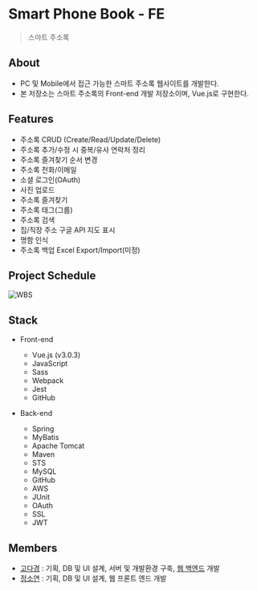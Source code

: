 # Smart Phone Book - FE

> 스마트 주소록

## About
- PC 및 Mobile에서 접근 가능한 스마트 주소록 웹사이트를 개발한다.
- 본 저장소는 스마트 주소록의 Front-end 개발 저장소이며, Vue.js로 구현한다.

## Features
- 주소록 CRUD (Create/Read/Update/Delete)
- 주소록 추가/수정 시 중복/유사 연락처 정리
- 주소록 즐겨찾기 순서 변경
- 주소록 전화/이메일
- 소셜 로그인(OAuth)
- 사진 업로드
- 주소록 즐겨찾기
- 주소록 태그(그룹)
- 주소록 검색
- 집/직장 주소 구글 API 지도 표시
- 명함 인식
- 주소록 백업 Excel Export/Import(미정)


## Project Schedule
![WBS](https://user-images.githubusercontent.com/33195744/45584601-9c243000-b911-11e8-9656-2e8415095783.png)

## Stack
- Front-end
    - Vue.js (v3.0.3)
    - JavaScript
    - Sass
    - Webpack
    - Jest
    - GitHub
    
- Back-end
    - Spring
    - MyBatis
    - Apache Tomcat
    - Maven
    - STS
    - MySQL
    - GitHub
    - AWS
    - JUnit
    - OAuth
    - SSL
    - JWT

## Members
- [고다경](https://github.com/koda93) : 기획, DB 및 UI 설계, 서버 및 개발환경 구축, [웹 백엔드](https://github.com/koda93/SmartPhoneBook_BE) 개발
- [정소연](https://github.com/JESS2) : 기획, DB 및 UI 설계, 웹 프론트 엔드 개발

